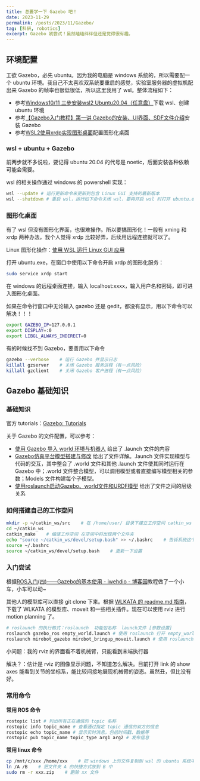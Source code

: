 ```yaml
---
title: 总要学一下 Gazebo 吧！
date: 2023-11-29
permalink: /posts/2023/11/Gazebo/
tag: [科研, robotics]
excerpt: Gazebo 初尝试！虽然磕磕绊绊但还是觉得很有趣。
---
```



## 环境配置
工欲 Gazebo，必先 ubuntu。因为我的电脑是 windows 系统的，所以需要配一个 ubuntu 环境。我自己不太喜欢双系统要重启的感觉，实验室服务器的虚拟机配出来 Gazebo 的帧率也很低很低，所以这里我用了 wsl。整体流程如下：
- 参考[Windows10/11 三步安装wsl2 Ubuntu20.04（任意盘）](https://zhuanlan.zhihu.com/p/466001838)下载 wsl、创建 ubuntu 环境
- 参考[【Gazebo入门教程】第一讲 Gazebo的安装、UI界面、SDF文件介绍](https://blog.csdn.net/lc1852109/article/details/126082238)安装 Gazebo
- 参考[WSL2使用xrdp实现图形桌面](https://zhuanlan.zhihu.com/p/149501381)配置图形化桌面

### wsl + ubuntu + Gazebo

前两步就不多说啦，要记得 ubuntu 20.04 的代号是 noetic，后面安装各种依赖可能会需要。

wsl 的相关操作通过 windows 的 powershell 实现：

```bash
wsl --update # 运行更新命令来更新到包含 Linux GUI 支持的最新版本
wsl --shutdown # 重启 wsl，运行如下命令关闭 wsl，要再开启 wsl 时打开 ubuntu.exe 即可
```

### 图形化桌面

有了 wsl 但没有图形化界面，也很难操作。所以要搞图形化！一般有 xming 和 xrdp 两种办法，我个人觉得 xrdp 比较好弄，后续用远程连接就可以了。

Linux 图形化操作：[使用 WSL 运行 Linux GUI 应用](https://learn.microsoft.com/zh-cn/windows/wsl/tutorials/gui-apps)

打开 ubuntu.exe，在窗口中使用以下命令开启 xrdp 的图形化服务：

```bash
sudo service xrdp start
```

在 windows 的远程桌面连接，输入 localhost:xxxx，输入用户名和密码，即可进入图形化桌面。

如果在命令行窗口中无论输入 gazebo 还是 gedit，都没有显示，用以下命令可以解决！！！

```bash
export GAZEBO_IP=127.0.0.1
export DISPLAY=:0
export LIBGL_ALWAYS_INDIRECT=0
```

有的时候找不到 Gazebo，要善用以下命令

```bash
gazebo --verbose    # 运行 Gazebo 并显示日志
killall gzserver    # 关闭 Gazebo 服务进程（有一点风险）
killall gzclient    # 关闭 Gazebo 客户进程（有一点风险）
```

## Gazebo 基础知识

### 基础知识

官方 tutorials：[Gazebo: Tutorials](https://classic.gazebosim.org/tutorials)

关于 Gazebo 的文件配置，可以参考：

- [使用 Gazebo 导入 world 环境与机器人](https://blog.csdn.net/sinat_16643223/article/details/115189807) 给出了 .launch 文件的内容
- [Gazebo仿真平台模型搭建与修改](https://blog.csdn.net/qq_33742147/article/details/105437418) 给出了文件详解。.launch 文件实现模型与代码的交互，其中整合了 .world 文件和其他 .launch 文件使其同时运行在 Gazebo 中；.world 文件整合模型，可以调用模型或者直接编写模型相关的参数；Models 文件构建每个子模型。
- [使用roslaunch启动Gazebo、world文件和URDF模型](https://blog.csdn.net/m0_54720387/article/details/122414045) 给出了文件之间的层级关系


### 如何搭建自己的工作空间

```bash
mkdir -p ~/catkin_ws/src    # 在 /home/user/ 目录下建立工作空间 catkin_ws（名字可以随便起）
cd ~/catkin_ws
catkin_make    # 编译工作空间 在空间中将出现两个文件夹
echo "source ~/catkin_ws/devel/setup.bash" >> ~/.bashrc    # 告诉系统这个工作空间
source ~/.bashrc
source ~/catkin_ws/devel/setup.bash    # 更新一下设置
```

### 入门尝试

根据[ROS入门(四)——Gazebo的基本使用 - iwehdio - 博客园](https://www.cnblogs.com/iwehdio/p/12751106.html)教程做了一个小车，小车可以动~


其他人的模型库可以直接 git clone 下来。根据 [WLKATA 的 readme.md 指南](https://github.com/wlkata/RosForMirobot-master)，下载了 WLKATA 的模型库、moveit 和一些相关插件。现在可以使用 rviz 进行 motion planning 了。

```bash
# roslaunch 的执行格式：roslaunch  功能包名称  launch文件 [参数设置]
roslaunch gazebo_ros empty_world.launch # 使用 roslaunch 打开 empty_world 的模型
roslaunch mirobot_gazebo mirobot_bringup_moveit.launch # 使用 roslaunch 打开 mirobot 的 Gazebo + rviz
```

小问题：我的 rviz 的界面看不着机械臂，只能看到末端执行器

解决？：估计是 rviz 的图像显示问题，不知道怎么解决。目前打开 link 的 show axes 能看到关节的坐标系，能比较间接地展现机械臂的姿态。虽然丑，但比没有好。


### 常用命令

**常用 ROS 命令**

```bash
rostopic list # 列出所有正在通信的 topic 名称
rostopic info topic_name # 查看通过指定 topic 通信的双方的信息
rostopic echo topic_name # 显示实时消息，包括时间戳、数据等
rostopic pub topic_name topic_type arg1 arg2 # 发布信息
```

**常用 linux 命令**

```bash
cp /mnt/c/xxx /home/xxx    # 把 windows 上的文件复制到 wsl 的 ubuntu 系统中
ln /A /B    # 把文件夹 A 的快捷方式放到 B 中
sudo rm -r xxx.zip    # 删除 xx 文件
```
